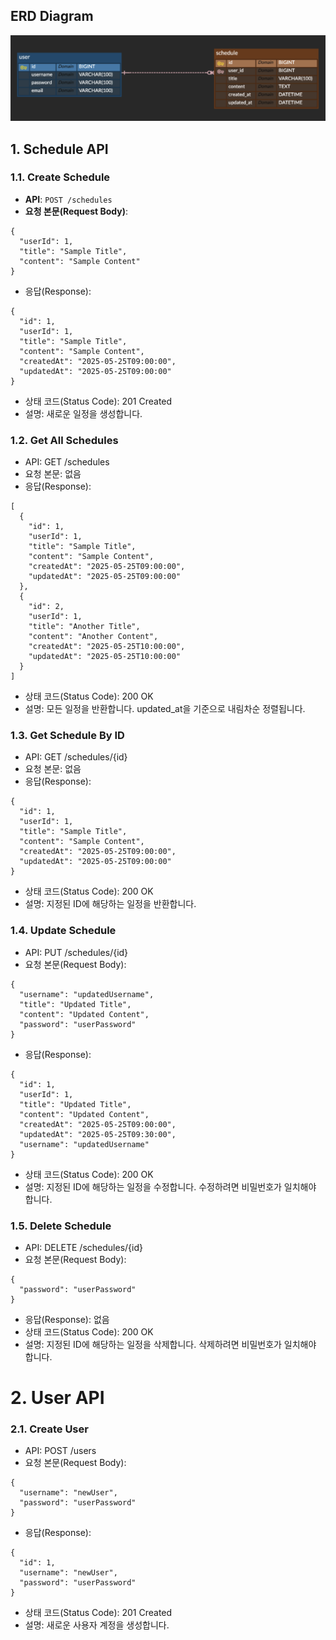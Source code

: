 ## ERD Diagram
![ERD Diagram](https://github.com/win929/kakao-tech-campus-be-02-assignment/blob/main/ERD.png)

## 1. Schedule API

### 1.1. Create Schedule
- **API**: `POST /schedules`
- **요청 본문(Request Body)**:
```
{
  "userId": 1,
  "title": "Sample Title",
  "content": "Sample Content"
}
```
- 응답(Response):
```
{
  "id": 1,
  "userId": 1,
  "title": "Sample Title",
  "content": "Sample Content",
  "createdAt": "2025-05-25T09:00:00",
  "updatedAt": "2025-05-25T09:00:00"
}
```
- 상태 코드(Status Code): 201 Created
- 설명: 새로운 일정을 생성합니다.

### 1.2. Get All Schedules
- API: GET /schedules
- 요청 본문: 없음
- 응답(Response):
```
[
  {
    "id": 1,
    "userId": 1,
    "title": "Sample Title",
    "content": "Sample Content",
    "createdAt": "2025-05-25T09:00:00",
    "updatedAt": "2025-05-25T09:00:00"
  },
  {
    "id": 2,
    "userId": 1,
    "title": "Another Title",
    "content": "Another Content",
    "createdAt": "2025-05-25T10:00:00",
    "updatedAt": "2025-05-25T10:00:00"
  }
]
```
- 상태 코드(Status Code): 200 OK
- 설명: 모든 일정을 반환합니다. updated_at을 기준으로 내림차순 정렬됩니다.

### 1.3. Get Schedule By ID
- API: GET /schedules/{id}
- 요청 본문: 없음
- 응답(Response):
```
{
  "id": 1,
  "userId": 1,
  "title": "Sample Title",
  "content": "Sample Content",
  "createdAt": "2025-05-25T09:00:00",
  "updatedAt": "2025-05-25T09:00:00"
}
```
- 상태 코드(Status Code): 200 OK
- 설명: 지정된 ID에 해당하는 일정을 반환합니다.

### 1.4. Update Schedule
- API: PUT /schedules/{id}
- 요청 본문(Request Body):
```
{
  "username": "updatedUsername",
  "title": "Updated Title",
  "content": "Updated Content",
  "password": "userPassword"
}
```
- 응답(Response):
```
{
  "id": 1,
  "userId": 1,
  "title": "Updated Title",
  "content": "Updated Content",
  "createdAt": "2025-05-25T09:00:00",
  "updatedAt": "2025-05-25T09:30:00",
  "username": "updatedUsername"
}
```
- 상태 코드(Status Code): 200 OK
- 설명: 지정된 ID에 해당하는 일정을 수정합니다. 수정하려면 비밀번호가 일치해야 합니다.

### 1.5. Delete Schedule
- API: DELETE /schedules/{id}
- 요청 본문(Request Body):
```
{
  "password": "userPassword"
}
```
- 응답(Response): 없음
- 상태 코드(Status Code): 200 OK
- 설명: 지정된 ID에 해당하는 일정을 삭제합니다. 삭제하려면 비밀번호가 일치해야 합니다.

# 2. User API
### 2.1. Create User
- API: POST /users
- 요청 본문(Request Body):
```
{
  "username": "newUser",
  "password": "userPassword"
}
```
- 응답(Response):
```
{
  "id": 1,
  "username": "newUser",
  "password": "userPassword"
}
```
- 상태 코드(Status Code): 201 Created
- 설명: 새로운 사용자 계정을 생성합니다.